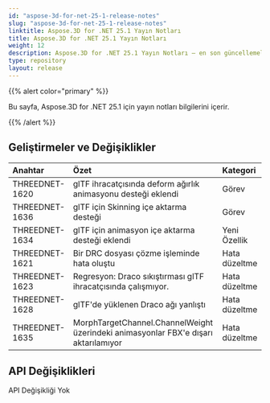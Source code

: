 ```yaml
---
id: "aspose-3d-for-net-25-1-release-notes"
slug: "aspose-3d-for-net-25-1-release-notes"
linktitle: Aspose.3D for .NET 25.1 Yayın Notları
title: Aspose.3D for .NET 25.1 Yayın Notları
weight: 12
description: Aspose.3D for .NET 25.1 Yayın Notları – en son güncellemeler ve düzeltmeler.
type: repository
layout: release
---
```


{{% alert color="primary" %}}

Bu sayfa, Aspose.3D for .NET 25.1 için yayın notları bilgilerini içerir.

{{% /alert %}}
## **Geliştirmeler ve Değişiklikler**
|**Anahtar**|**Özet**|**Kategori**|
| :- | :- | :- |
| THREEDNET-1620 | glTF ihracatçısında deform ağırlık animasyonu desteği eklendi | Görev |
| THREEDNET-1636 | glTF için Skinning içe aktarma desteği | Görev |
| THREEDNET-1634 | glTF için animasyon içe aktarma desteği eklendi | Yeni Özellik |
| THREEDNET-1621 | Bir DRC dosyası çözme işleminde hata oluştu | Hata düzeltme |
| THREEDNET-1623 | Regresyon: Draco sıkıştırması glTF ihracatçısında çalışmıyor. | Hata düzeltme |
| THREEDNET-1628 | glTF'de yüklenen Draco ağı yanlıştı | Hata düzeltme |
| THREEDNET-1635 | MorphTargetChannel.ChannelWeight üzerindeki animasyonlar FBX'e dışarı aktarılamıyor | Hata düzeltme |

## API Değişiklikleri ##

API Değişikliği Yok